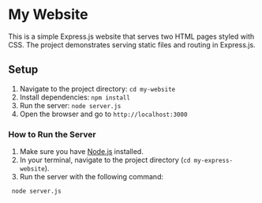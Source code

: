 # My Website

This is a simple Express.js website that serves two HTML pages styled with CSS. The project demonstrates serving static files and routing in Express.js.

## Setup

1. Navigate to the project directory: `cd my-website`
2. Install dependencies: `npm install`
3. Run the server: `node server.js`
4. Open the browser and go to `http://localhost:3000`

### How to Run the Server

1. Make sure you have [Node.js](https://nodejs.org/) installed.
2. In your terminal, navigate to the project directory (`cd my-express-website`).
3. Run the server with the following command:

```bash
 node server.js
```
